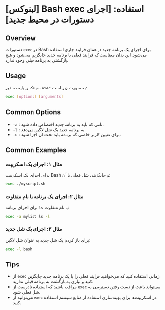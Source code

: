 # [لینوکس] Bash exec استفاده: [اجرای دستورات در محیط جدید]

## Overview
دستورات `exec` در Bash برای اجرای یک برنامه جدید در همان فرایند جاری استفاده می‌شود. این بدان معناست که فرایند فعلی با برنامه جدید جایگزین می‌شود و هیچ بازگشتی به برنامه قبلی وجود ندارد.

## Usage
سینتکس پایه دستور `exec` به صورت زیر است:

```bash
exec [options] [arguments]
```

## Common Options
- `-a` : نامی که باید به برنامه جدید اختصاص داده شود.
- `-l` : به برنامه جدید یک شل لاگین می‌دهد.
- `-u` : برای تعیین کاربر خاصی که برنامه باید تحت آن اجرا شود.

## Common Examples
### مثال ۱: اجرای یک اسکریپت
برای اجرای یک اسکریپت Bash و جایگزینی شل فعلی با آن:

```bash
exec ./myscript.sh
```

### مثال ۲: اجرای یک برنامه با نام متفاوت
برای اجرای برنامه `ls` با نام متفاوت:

```bash
exec -a mylist ls -l
```

### مثال ۳: اجرای یک شل جدید
برای باز کردن یک شل جدید به عنوان شل لاگین:

```bash
exec -l bash
```

## Tips
- از `exec` زمانی استفاده کنید که می‌خواهید فرایند فعلی را با یک برنامه جدید جایگزین کنید و نیازی به بازگشت به برنامه قبلی ندارید.
- مراقب باشید که استفاده نادرست از `exec` می‌تواند باعث از دست رفتن دسترسی به شل فعلی شود.
- می‌توانید از `exec` در اسکریپت‌ها برای بهینه‌سازی استفاده از منابع سیستم استفاده کنید.